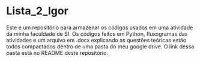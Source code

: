 # Lista_2_Igor
Este é um repositório para armazenar os códigos usados em uma atividade da minha faculdade de SI. Os códigos feitos em Python, fluxogramas das atividades e um arquivo em .docx explicando as questões teóricas estão todos compactados dentro de uma pasta do meu google drive. O link dessa pasta está no README deste repositório.
